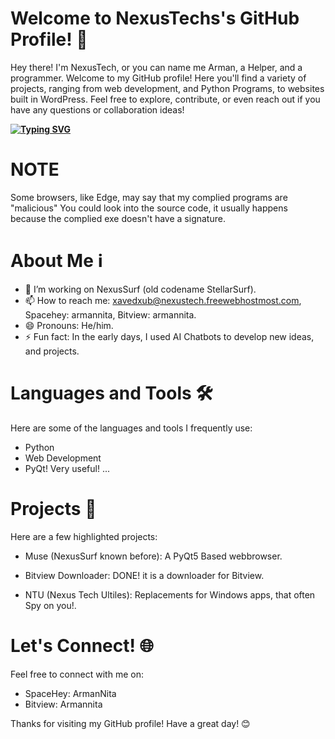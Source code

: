 # Welcome to NexusTechs's GitHub Profile! 👋
Hey there! I'm NexusTech, or you can name me Arman, a Helper, and a programmer. Welcome to my GitHub profile! Here you'll find a variety of projects, ranging from web development, and Python Programs, to websites built in WordPress. Feel free to explore, contribute, or even reach out if you have any questions or collaboration ideas!

**[![Typing SVG](https://readme-typing-svg.demolab.com?font=Fira+Code&pause=1000&random=false&width=435&lines=nexustech)](https://git.io/typing-svg)**

# NOTE

Some browsers, like Edge, may say that my complied programs are "malicious" You could look into the source code, it usually happens because the complied exe doesn't have a signature.

# About Me ℹ️
* 🔭 I’m working on NexusSurf (old codename StellarSurf).
* 📫 How to reach me: xavedxub@nexustech.freewebhostmost.com, Spacehey: armannita, Bitview: armannita.
* 😄 Pronouns: He/him.
* ⚡ Fun fact: In the early days, I used AI Chatbots to develop new ideas, and projects.
# Languages and Tools 🛠️
Here are some of the languages and tools I frequently use:

* Python
* Web Development
* PyQt! Very useful!
...
# Projects 🚀
Here are a few highlighted projects:

* Muse (NexusSurf known before): A PyQt5 Based webbrowser.

* Bitview Downloader: DONE! it is a downloader for Bitview.

* NTU (Nexus Tech Ultiles): Replacements for Windows apps, that often Spy on you!.

# Let's Connect! 🌐
Feel free to connect with me on:
* SpaceHey: ArmanNita
* Bitview: Armannita

Thanks for visiting my GitHub profile! Have a great day! 😊
<!---
nexustech24/nexustech24 is a ✨ special ✨ repository because its `README.md` (this file) appears on your GitHub profile.
You can click the Preview link to take a look at your changes.
--->
